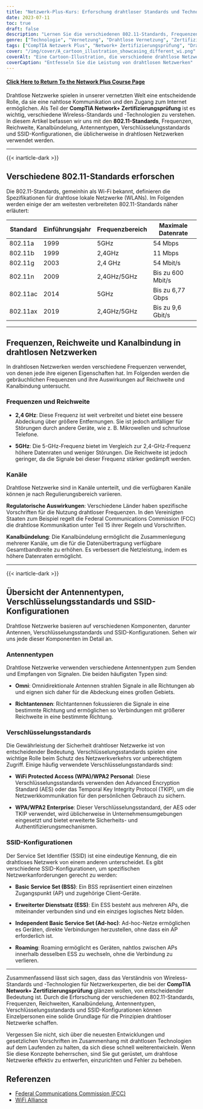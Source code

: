 ```yaml
---
title: "Netzwerk-Plus-Kurs: Erforschung drahtloser Standards und Technologien"
date: 2023-07-11
toc: true
draft: false
description: "Lernen Sie die verschiedenen 802.11-Standards, Frequenzen, Reichweiten und Verschlüsselungen in drahtlosen Netzwerken kennen, um sich auf die Network+-Zertifizierungsprüfung von CompTIA vorzubereiten."
genre: ["Technologie", "Vernetzung", "Drahtlose Vernetzung", "Zertifizierungsprüfung", "CompTIA Network+", "IT-Ausbildung", "IT-Zertifizierung", "Drahtlose Normen", "Drahtlose Technologien", "Informationstechnologie"]
tags: ["CompTIA Netzwerk Plus", "Network+ Zertifizierungsprüfung", "Drahtlose Normen", "Drahtlose Technologien", "802.11a", "802.11b", "802.11g", "802.11n", "802.11ac", "802.11ax", "Wi-Fi 4", "Wi-Fi 5", "Wi-Fi 6", "Frequenzen", "Range", "Channel Bonding", "Antennenarten", "Verschlüsselungsstandards", "SSID-Konfigurationen", "Drahtlose Vernetzung", "Prüfung zum drahtlosen Netzwerk", "Schulung zum drahtlosen Netzwerk", "Zertifizierung für drahtlose Netzwerke", "Drahtlose Netzwerktechnologie", "Sicherheit drahtloser Netzwerke", "Leistung des drahtlosen Netzwerks", "Drahtlose Netzwerkprotokolle", "Konfiguration des drahtlosen Netzwerks", "Fehlerbehebung bei drahtlosen Netzwerken", "Bewährte Praktiken für drahtlose Netzwerke"]
cover: "/img/cover/A_cartoon_illustration_showcasing_different_wi.png"
coverAlt: "Eine Cartoon-Illustration, die verschiedene drahtlose Netzwerkgeräte und Signale zeigt."
coverCaption: "Entfesseln Sie die Leistung von drahtlosen Netzwerken"
---
```


#### [Click Here to Return To the Network Plus Course Page](/network-plus-start)

Drahtlose Netzwerke spielen in unserer vernetzten Welt eine entscheidende Rolle, da sie eine nahtlose Kommunikation und den Zugang zum Internet ermöglichen. Als Teil der **CompTIA Network+ Zertifizierungsprüfung** ist es wichtig, verschiedene Wireless-Standards und -Technologien zu verstehen. In diesem Artikel befassen wir uns mit den **802.11-Standards**, Frequenzen, Reichweite, Kanalbündelung, Antennentypen, Verschlüsselungsstandards und SSID-Konfigurationen, die üblicherweise in drahtlosen Netzwerken verwendet werden.

______

{{< inarticle-dark >}}

## Verschiedene 802.11-Standards erforschen

Die 802.11-Standards, gemeinhin als Wi-Fi bekannt, definieren die Spezifikationen für drahtlose lokale Netzwerke (WLANs).
Im Folgenden werden einige der am weitesten verbreiteten 802.11-Standards näher erläutert:

| Standard | Einführungsjahr | Frequenzbereich | Maximale Datenrate |
|-----------|-------------------|-----------------|-------------------|
| 802.11a | 1999 | 5GHz | 54 Mbps |
| 802.11b | 1999 | 2,4GHz | 11 Mbps |
| 802.11g | 2003 | 2,4 GHz | 54 Mbit/s |
| 802.11n | 2009 | 2,4GHz/5GHz | Bis zu 600 Mbit/s |
| 802.11ac | 2014 | 5GHz | Bis zu 6,77 Gbps |
| 802.11ax | 2019 | 2,4GHz/5GHz | Bis zu 9,6 Gbit/s |

______

## Frequenzen, Reichweite und Kanalbindung in drahtlosen Netzwerken

In drahtlosen Netzwerken werden verschiedene Frequenzen verwendet, von denen jede ihre eigenen Eigenschaften hat. Im Folgenden werden die gebräuchlichen Frequenzen und ihre Auswirkungen auf Reichweite und Kanalbindung untersucht.

### Frequenzen und Reichweite

- **2,4 GHz**: Diese Frequenz ist weit verbreitet und bietet eine bessere Abdeckung über größere Entfernungen. Sie ist jedoch anfälliger für Störungen durch andere Geräte, wie z. B. Mikrowellen und schnurlose Telefone.

- **5GHz**: Die 5-GHz-Frequenz bietet im Vergleich zur 2,4-GHz-Frequenz höhere Datenraten und weniger Störungen. Die Reichweite ist jedoch geringer, da die Signale bei dieser Frequenz stärker gedämpft werden.

### Kanäle

Drahtlose Netzwerke sind in Kanäle unterteilt, und die verfügbaren Kanäle können je nach Regulierungsbereich variieren.

**Regulatorische Auswirkungen**: Verschiedene Länder haben spezifische Vorschriften für die Nutzung drahtloser Frequenzen. In den Vereinigten Staaten zum Beispiel regelt die Federal Communications Commission (FCC) die drahtlose Kommunikation unter Teil 15 ihrer Regeln und Vorschriften.

**Kanalbündelung**: Die Kanalbündelung ermöglicht die Zusammenlegung mehrerer Kanäle, um die für die Datenübertragung verfügbare Gesamtbandbreite zu erhöhen. Es verbessert die Netzleistung, indem es höhere Datenraten ermöglicht.

______

{{< inarticle-dark >}}

## Übersicht der Antennentypen, Verschlüsselungsstandards und SSID-Konfigurationen

Drahtlose Netzwerke basieren auf verschiedenen Komponenten, darunter Antennen, Verschlüsselungsstandards und SSID-Konfigurationen. Sehen wir uns jede dieser Komponenten im Detail an.

### Antennentypen

Drahtlose Netzwerke verwenden verschiedene Antennentypen zum Senden und Empfangen von Signalen. Die beiden häufigsten Typen sind:

- **Omni**: Omnidirektionale Antennen strahlen Signale in alle Richtungen ab und eignen sich daher für die Abdeckung eines großen Gebiets.

- **Richtantennen**: Richtantennen fokussieren die Signale in eine bestimmte Richtung und ermöglichen so Verbindungen mit größerer Reichweite in eine bestimmte Richtung.

### Verschlüsselungsstandards

Die Gewährleistung der Sicherheit drahtloser Netzwerke ist von entscheidender Bedeutung. Verschlüsselungsstandards spielen eine wichtige Rolle beim Schutz des Netzwerkverkehrs vor unberechtigtem Zugriff. Einige häufig verwendete Verschlüsselungsstandards sind:

- **WiFi Protected Access (WPA)/WPA2 Personal**: Diese Verschlüsselungsstandards verwenden den Advanced Encryption Standard (AES) oder das Temporal Key Integrity Protocol (TKIP), um die Netzwerkkommunikation für den persönlichen Gebrauch zu sichern.

- **WPA/WPA2 Enterprise**: Dieser Verschlüsselungsstandard, der AES oder TKIP verwendet, wird üblicherweise in Unternehmensumgebungen eingesetzt und bietet erweiterte Sicherheits- und Authentifizierungsmechanismen.

### SSID-Konfigurationen

Der Service Set Identifier (SSID) ist eine eindeutige Kennung, die ein drahtloses Netzwerk von einem anderen unterscheidet. Es gibt verschiedene SSID-Konfigurationen, um spezifischen Netzwerkanforderungen gerecht zu werden:

- **Basic Service Set (BSS)**: Ein BSS repräsentiert einen einzelnen Zugangspunkt (AP) und zugehörige Client-Geräte.

- **Erweiterter Dienstsatz (ESS)**: Ein ESS besteht aus mehreren APs, die miteinander verbunden sind und ein einziges logisches Netz bilden.

- **Independent Basic Service Set (Ad-hoc)**: Ad-hoc-Netze ermöglichen es Geräten, direkte Verbindungen herzustellen, ohne dass ein AP erforderlich ist.

- **Roaming**: Roaming ermöglicht es Geräten, nahtlos zwischen APs innerhalb desselben ESS zu wechseln, ohne die Verbindung zu verlieren.

______

Zusammenfassend lässt sich sagen, dass das Verständnis von Wireless-Standards und -Technologien für Netzwerkexperten, die bei der **CompTIA Network+ Zertifizierungsprüfung** glänzen wollen, von entscheidender Bedeutung ist. Durch die Erforschung der verschiedenen 802.11-Standards, Frequenzen, Reichweiten, Kanalbündelung, Antennentypen, Verschlüsselungsstandards und SSID-Konfigurationen können Einzelpersonen eine solide Grundlage für die Prinzipien drahtloser Netzwerke schaffen.

Vergessen Sie nicht, sich über die neuesten Entwicklungen und gesetzlichen Vorschriften im Zusammenhang mit drahtlosen Technologien auf dem Laufenden zu halten, da sich diese schnell weiterentwickeln. Wenn Sie diese Konzepte beherrschen, sind Sie gut gerüstet, um drahtlose Netzwerke effektiv zu entwerfen, einzurichten und Fehler zu beheben.

## Referenzen

- [Federal Communications Commission (FCC)](https://www.fcc.gov/)
- [WiFi Alliance](https://www.wi-fi.org/)
